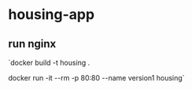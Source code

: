 # housing-app

## run nginx

`docker build -t housing .

docker run -it --rm -p 80:80 --name version1 housing`